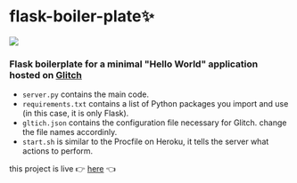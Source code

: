 # flask-boiler-plate✨
![](https://img.shields.io/github/license/nandiniproothi/flask-boiler-plate?color=fcfffc)
### Flask boilerplate for a minimal "Hello World" application hosted on [Glitch](www.glitch.com)

- `server.py` contains the main code.
- `requirements.txt` contains a list of Python packages you import and use (in this case, it is only Flask).
- `gltich.json` contains the configuration file necessary for Glitch. change the file names accordinly.
- `start.sh` is similar to the Procfile on Heroku, it tells the server what actions to perform.

this project is live 👉 [here](https://flask-boiler-plate.glitch.me) 👈
